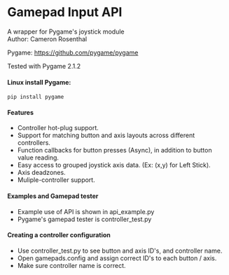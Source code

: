 # Gamepad Input API
A wrapper for Pygame's joystick module
<br>
Author: Cameron Rosenthal
<br>

Pygame: https://github.com/pygame/pygame

Tested with Pygame 2.1.2

#### Linux install Pygame: 

    pip install pygame

#### Features
- Controller hot-plug support.
- Support for matching button and axis layouts across different controllers.
- Function callbacks for button presses (Async), in addition to button value reading.
- Easy access to grouped joystick axis data. (Ex: (x,y) for Left Stick).
- Axis deadzones.
- Muliple-controller support.
#### Examples and Gamepad tester
- Example use of API is shown in api_example.py
- Pygame's gamepad tester is controller_test.py
#### Creating a controller configuration
- Use controller_test.py to see button and axis ID's, and controller name.
- Open gamepads.config and assign correct ID's to each button / axis.
- Make sure controller name is correct.
